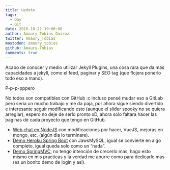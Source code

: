 ```yaml
---
title: Update
tags:
  - Day
  - Git
date: 2018-10-21 19:00:00
author: Amaury Tobias Quiroz
twitter: Amaury_Tobias
mastodon: amaury_tobias
github: Amaury-Tobias
comments: true
---
```


Acabo de conocer y medio utilizar Jekyll Plugins, una cosa rara que da mas capacidades a jekyll, como el feed, paginar y SEO tag (que flojera ponerlo todo eso a mano).

P-p-p-pppero

No todos son compatibles con GitHub :c incluso pensé mudar eso a GitLab pero seria un mucho trabajo y me da paja, por ahora sigue siendo divertido e interesante seguir modificando esto (aunque el slider spooky no se quiera arreglar), espero no deje de serlo pronto xD, ahora solo faltara hacer las paginas de cada proyecto que tengo en GitHub.

*   [Web chat en NodeJS](https://github.com/Amaury-Tobias/webChatPOI) con modificaciones por hacer, VueJS, mejoras en mongo, etc. (algún dia lo terminare).
*   [Demo Heroku Spring Boot](https://github.com/Amaury-Tobias/mangaStore) con JawsMySQL, igual se convierte en algo completo, igual queda solo como un “nada”.
*   [Demo SpringMVC](https://github.com/Amaury-Tobias/springweb_demo), no tengo intención de crecerlo mas, hago esto mismo en mis practicas y la verdad me aburre como para dedicarle mas (es un bonito demo de login y asi).